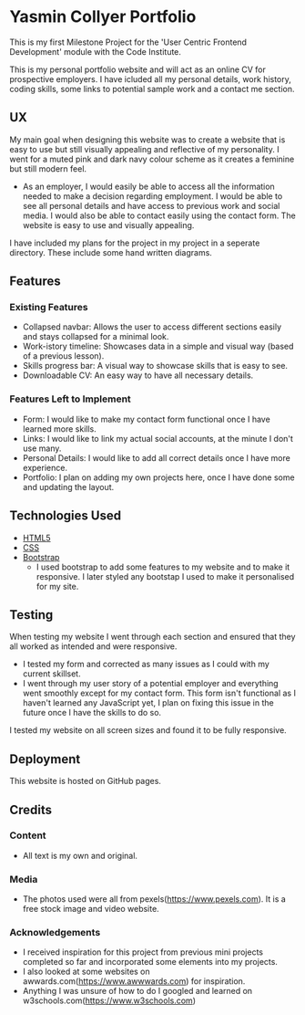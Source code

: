 # Yasmin Collyer Portfolio

This is my first Milestone Project for the 'User Centric Frontend Development' module with the Code Institute.

This is my personal portfolio website and will act as an online CV for prospective employers. 
I have icluded all my personal details, work history, coding skills, some links to potential sample work and a contact me section. 
 
## UX
 
My main goal when designing this website was to create a website that is easy to use but still visually appealing and reflective of my personality. I went for a muted pink and dark navy colour scheme as it creates a feminine but still modern feel.



- As an employer, I would easily be able to access all the information needed to make a decision regarding employment. I would be able to see all personal details and have access to previous work and social media. I would also be able to contact easily using the contact form. The website is easy to use and visually appealing.


I have included my plans for the project in my project in a seperate directory. These include some hand written diagrams.



## Features


 
### Existing Features
- Collapsed navbar: Allows the user to access different sections easily and stays collapsed for a minimal look.
- Work-istory timeline: Showcases data in a simple and visual way (based of a previous lesson).
- Skills progress bar: A visual way to showcase skills that is easy to see.
- Downloadable CV: An easy way to have all necessary details.


### Features Left to Implement
- Form: I would like to make my contact form functional once I have learned more skills.
- Links: I would like to link my actual social accounts, at the minute I don't use many.
- Personal Details: I would like to add all correct details once I have more experience.
- Portfolio: I plan on adding my own projects here, once I have done some and updating the layout.
## Technologies Used



- [HTML5](https://en.wikipedia.org/wiki/HTML5)
- [CSS](https://en.wikipedia.org/wiki/Cascading_Style_Sheets)
- [Bootstrap](https://getbootstrap.com)
  - I used bootstrap to add some features to my website and to make it responsive. I later styled any bootstap I used to make it personalised for my site.
   


## Testing

When testing my website I went through each section and ensured that they all worked as intended and were responsive.

- I tested my form and corrected as many issues as I could with my current skillset.
- I went through my user story of a potential employer and everything went smoothly except for my contact form. This form isn't functional as I haven't learned any JavaScript yet, I plan on fixing this issue in the future once I have the skills to do so.

I tested my website on all screen sizes and found it to be fully responsive.
## Deployment
This website is hosted on GitHub pages. 


## Credits

### Content
- All text is my own and original.

### Media
- The photos used were all from pexels(https://www.pexels.com). It is a free stock image and video website.

### Acknowledgements

- I received inspiration for this project from previous mini projects completed so far and incorporated some elements into my projects.
- I also looked at some websites on awwards.com(https://www.awwwards.com) for inspiration.
- Anything I was unsure of how to do I googled and learned on w3schools.com(https://www.w3schools.com)
